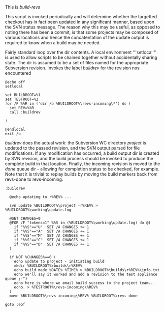 This is _build-revs_

This script is invoked periodically
and will determine whether the targetted checkout has in fact
been updated in any significant manner, based upon the SVN status message.
The reason why this may be useful, as opposed to noting there has been a commit, 
is that some projects may be composed of various locations and hence the concatentation 
of the update output is required to know when a build may be needed.


Fairly standard loop over the dir contents.
A local environment  '''setlocal''' is used to allow scripts to be chained together without accidentally sharing state. 
The dir is assumed to be a set of files named for the appropriate Subversion revision.
Invokes the label _buildrev_ for the revision nos encountered 

```
@echo off
setlocal

set BUILDROOT=%1
set TESTROOT=%2
for /F %%R in ('dir /b %BUILDROOT%\revs-incoming\*') do (
  set REV=%%R
  call :buildrev
  
)

@endlocal
exit /b
```

_buildrev_ does the actual work: the Subversion WC directory _project_ is updated to the passed revision,
and the SVN output parsed for file modifications.
If any modification has occurred, a build output dir is created by SVN revision,
and the build process should be invoked to produce the complete build in that location.
Finally, the incoming revision is moved to the _done_ queue dir - allowing for completion status to be checked, for example.
Note that it is trivial to replay builds by moving the build markers back from revs-done to revs-incoming. 

```
:buildrev

  @echo updating to r%REV% ...
  
  svn update %BUILDROOT%\project -r%REV% > %BUILDROOT%\working\update.log
  
  @SET CHANGES=0
  @FOR /F "tokens=1" %%S in (%BUILDROOT%\working\update.log) do @(		
	if "%%S"=="U"  SET /A CHANGES += 1
	if "%%S"=="A"  SET /A CHANGES += 1
	if "%%S"=="M"  SET /A CHANGES += 1
	if "%%S"=="C"  SET /A CHANGES += 1
	if "%%S"=="D"  SET /A CHANGES += 1
  )

  if NOT %CHANGES%==0 (
    echo update to project - initiating build
    mkdir %BUILDROOT%\builds\r%REV%
    echo build made %DATE% %TIME% > %BUILDROOT%\builds\r%REV%\info.txt	
    echo we'll say it worked and add a revision to the test appliance queue ;-^)
    echo here is where we email build success to the project team...
    echo. > %TESTROOT%\revs-incoming\%REV%
  )
  move %BUILDROOT%\revs-incoming\%REV% %BUILDROOT%\revs-done

goto :eof
```

